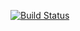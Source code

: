 [![Build Status](https://travis-ci.org/liohamitec/cities_task.svg?branch=master)](https://travis-ci.org/liohamitec/cities_task)
